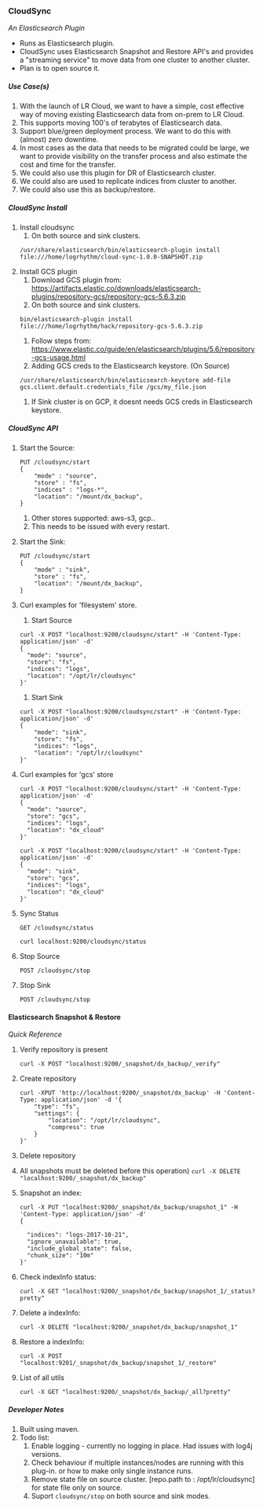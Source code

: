 ### CloudSync
*An Elasticsearch Plugin* 

* Runs as Elasticsearch plugin.    
* CloudSync uses Elasticsearch Snapshot and Restore API's and provides a "streaming service" to move data 
from one cluster to another cluster. 
* Plan is to open source it. 

##### Use Case(s)
1. With the launch of LR Cloud, we want to have a simple, cost effective way of moving existing Elasticsearch data 
   from on-prem to LR Cloud.
1. This supports moving 100's of terabytes of Elasticsearch data.     
1. Support blue/green deployment process. We want to do this with (almost) zero downtime.
1. In most cases as the data that needs to be migrated could be large, we want to provide visibility on the transfer 
   process and also estimate the cost and time for the transfer.
1. We could also use this plugin for DR of Elasticsearch cluster. 
1. We could also are used to replicate indices from cluster to another. 
1. We could also use this as backup/restore. 


##### CloudSync Install

1. Install cloudsync
    1. On both source and sink clusters.   
    ```
    /usr/share/elasticsearch/bin/elasticsearch-plugin install file:///home/logrhythm/cloud-sync-1.0.0-SNAPSHOT.zip
    ```   
1. Install GCS plugin
    1. Download GCS plugin from: https://artifacts.elastic.co/downloads/elasticsearch-plugins/repository-gcs/repository-gcs-5.6.3.zip
    1. On both source and sink clusters.  
    ```
    bin/elasticsearch-plugin install file:///home/logrhythm/hack/repository-gcs-5.6.3.zip
    ```
    1. Follow steps from: https://www.elastic.co/guide/en/elasticsearch/plugins/5.6/repository-gcs-usage.html 
    1. Adding GCS creds to the Elasticsearch keystore. (On Source)
     ``` 
     /usr/share/elasticsearch/bin/elasticsearch-keystore add-file gcs.client.default.credentials_file /gcs/my_file.json
     ```
    1. If Sink cluster is on GCP, it doesnt needs GCS creds in Elasticsearch keystore.
        

##### CloudSync API
1. Start the Source:  
    ```
    PUT /cloudsync/start
    {
        "mode" : "source",  
        "store" : "fs",             
        "indices" : "logs-*",
        "location": "/mount/dx_backup",
    }
    ```
    1. Other stores supported: aws-s3, gcp..
    1. This needs to be issued with every restart.
    
1. Start the Sink:
    ```
    PUT /cloudsync/start
    {
        "mode" : "sink",
        "store" : "fs",
        "location": "/mount/dx_backup",
    }
    ```

1. Curl examples for 'filesystem' store. 

    1. Start Source
    ```
    curl -X POST "localhost:9200/cloudsync/start" -H 'Content-Type: application/json' -d'
    {
      "mode": "source",
      "store": "fs",  
      "indices": "logs",
      "location": "/opt/lr/cloudsync"
    }'
    ```    
    1. Start Sink
    
    ```
    curl -X POST "localhost:9200/cloudsync/start" -H 'Content-Type: application/json' -d'
    {
        "mode": "sink",
        "store": "fs",  
        "indices": "logs",
        "location": "/opt/lr/cloudsync"
    }'
    ```
1. Curl examples for 'gcs' store 

    ```
    curl -X POST "localhost:9200/cloudsync/start" -H 'Content-Type: application/json' -d'
    {
      "mode": "source",
      "store": "gcs",  
      "indices": "logs",
      "location": "dx_cloud"
    }'
    ```
    
    ```
    curl -X POST "localhost:9200/cloudsync/start" -H 'Content-Type: application/json' -d'
    {
      "mode": "sink",
      "store": "gcs",  
      "indices": "logs",
      "location": "dx_cloud"
    }'
    ```


1. Sync Status 

    ```
    GET /cloudsync/status
    ```

    ```
    curl localhost:9200/cloudsync/status
    ```

1. Stop Source
    ```
    POST /cloudsync/stop
    ```

1. Stop Sink
    ```
    POST /cloudsync/stop
    ```


#### Elasticsearch Snapshot & Restore
*Quick Reference*

1. Verify repository is present
    ```
    curl -X POST "localhost:9200/_snapshot/dx_backup/_verify"
    ```
1. Create repository
    ```
    curl -XPUT 'http://localhost:9200/_snapshot/dx_backup' -H 'Content-Type: application/json' -d '{
        "type": "fs",
        "settings": {
            "location": "/opt/lr/cloudsync",
            "compress": true
        }
    }'
    ```
    
1. Delete repository 
  1. All snapshots must be deleted before this operation)
    ```
    curl -X DELETE "localhost:9200/_snapshot/dx_backup"
    ```   

1. Snapshot an index:
    ```
    curl -X PUT "localhost:9200/_snapshot/dx_backup/snapshot_1" -H 'Content-Type: application/json' -d'
    {
    
      "indices": "logs-2017-10-21",
      "ignore_unavailable": true,
      "include_global_state": false,
      "chunk_size": "10m"
    }'
    ```

2. Check indexInfo status: 
    ```
    curl -X GET "localhost:9200/_snapshot/dx_backup/snapshot_1/_status?pretty"
    ```

3. Delete a indexInfo: 
    ```
    curl -X DELETE "localhost:9200/_snapshot/dx_backup/snapshot_1"
    ```

4. Restore a indexInfo: 
    ```
    curl -X POST "localhost:9201/_snapshot/dx_backup/snapshot_1/_restore"
    ```

5. List of all utils  
    ```
    curl -X GET "localhost:9200/_snapshot/dx_backup/_all?pretty"
    ```


##### Developer Notes
1. Built using maven.
1. Todo list:
    1. Enable logging - currently no logging in place. Had issues with log4j versions.
    1. Check behaviour if multiple instances/nodes are running with this plug-in. or how to make only 
    single instance runs.
    1. Remove state file on source cluster. [repo.path to : /opt/lr/cloudsync] for state file only on source. 
    1. Suport `cloudsync/stop` on both source and sink modes.
    
